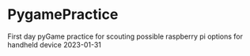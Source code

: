 # PygamePractice
First day pyGame practice for scouting possible raspberry pi options for handheld device
2023-01-31
